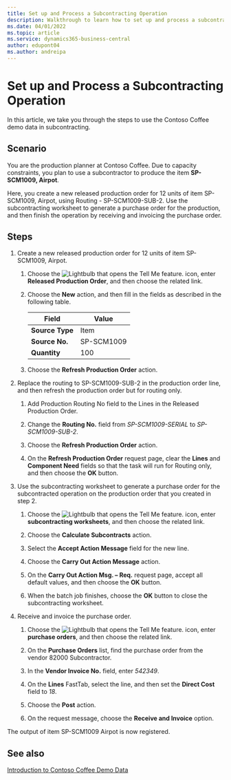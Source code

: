 ```yaml
---
title: Set up and Process a Subcontracting Operation
description: Walkthrough to learn how to set up and process a subcontracting operation in Business Central.
ms.date: 04/01/2022
ms.topic: article
ms.service: dynamics365-business-central
author: edupont04
ms.author: andreipa
---
```


# <a name="set-up-and-process-a-subcontracting-operation"></a><a name="set-up-and-process-a-subcontracting-operation"></a>Set up and Process a Subcontracting Operation

In this article, we take you through the steps to use the Contoso Coffee demo data in subcontracting.

## <a name="scenario"></a><a name="scenario"></a>Scenario

You are the production planner at Contoso Coffee. Due to capacity constraints, you plan to use a subcontractor to produce the item **SP-SCM1009, Airpot**.

Here, you create a new released production order for 12 units of item SP-SCM1009, Airpot, using Routing - SP-SCM1009-SUB-2. Use the subcontracting worksheet to generate a purchase order for the production, and then finish the operation by receiving and invoicing the purchase order.

## <a name="steps"></a><a name="steps"></a>Steps

1. Create a new released production order for 12 units of item SP-SCM1009, Airpot.

    1. Choose the ![Lightbulb that opens the Tell Me feature.](../../media/ui-search/search_small.png "Tell me what you want to do") icon, enter **Released Production Order**, and then choose the related link.  

    2. Choose the **New** action, and then fill in the fields as described in the following table.  

        |Field  |Value  |
        |---------|---------|
        |**Source Type** |Item|
        |**Source No.** |SP-SCM1009|
        |**Quantity** |100|
    3. Choose the **Refresh Production Order** action.  

2. Replace the routing to SP-SCM1009-SUB-2 in the production order line, and then refresh the production order but for routing only.  

    1. Add Production Routing No field to the Lines in the Released Production Order.<!--in code, this is marked as visible=false-->

    2. Change the **Routing No.** field from *SP-SCM1009-SERIAL* to *SP-SCM1009-SUB-2*.  

    3. Choose the **Refresh Production Order** action.  

    4. On the **Refresh Production Order** request page, clear the **Lines** and **Component Need** fields so that the task will run for Routing only, and then choose the **OK** button.

3. Use the subcontracting worksheet to generate a purchase order for the subcontracted operation on the production order that you created in step 2.  

    1. Choose the ![Lightbulb that opens the Tell Me feature.](../../media/ui-search/search_small.png "Tell me what you want to do") icon, enter **subcontracting worksheets**, and then choose the related link.  

    2. Choose the **Calculate Subcontracts** action.

    3. Select the **Accept Action Message** field for the new line.

    4. Choose the **Carry Out Action Message** action.  

    5. On the **Carry Out Action Msg. – Req.** request page, accept all default values, and then choose the **OK** button.

    6. When the batch job finishes, choose the **OK** button to close the subcontracting worksheet.  

4. Receive and invoice the purchase order.  

    1. Choose the ![Lightbulb that opens the Tell Me feature.](../../media/ui-search/search_small.png "Tell me what you want to do") icon, enter **purchase orders**, and then choose the related link.  

    2. On the **Purchase Orders** list, find the purchase order from the vendor 82000 Subcontractor.

    3. In the **Vendor Invoice No.** field, enter *542349*.

    4. On the **Lines** FastTab, select the line, and then set the **Direct Cost** field to *18*.

    5. Choose the **Post** action.  

    6. On the request message, choose the **Receive and Invoice** option.  

The output of item SP-SCM1009 Airpot is now registered.

## <a name="see-also"></a><a name="see-also"></a>See also

[Introduction to Contoso Coffee Demo Data](../contoso-coffee-intro.md)  
